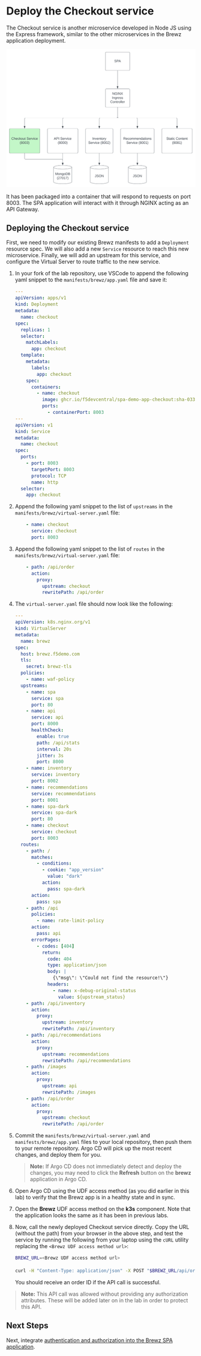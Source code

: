 # Deploy the Checkout service

The Checkout service is another microservice developed in Node JS using the Express framework, similar to the other microservices in the Brewz application deployment.

<img src="../assets/brewz-k8s-checkout.svg" alt="the Checkout service" width="600"/>

It has been packaged into a container that will respond to requests on port 8003. The SPA application will interact with it through NGINX acting as an API Gateway.

## Deploying the Checkout service

First, we need to modify our existing Brewz manifests to add a `Deployment` resource spec. We will also add a new `Service` resource to reach this new microservice. Finally, we will add an upstream for this service, and configure the Virtual Server to route traffic to the new service.

1. In your fork of the lab repository, use VSCode to append the following yaml snippet to the `manifests/brewz/app.yaml` file and save it:

    ```yaml
    ---
    apiVersion: apps/v1
    kind: Deployment
    metadata:
      name: checkout
    spec:
      replicas: 1
      selector:
        matchLabels:
          app: checkout
      template:
        metadata:
          labels:
            app: checkout
        spec:
          containers:
            - name: checkout
              image: ghcr.io/f5devcentral/spa-demo-app-checkout:sha-033b779
              ports:
                - containerPort: 8003
    ---
    apiVersion: v1
    kind: Service
    metadata:
      name: checkout
    spec:
      ports:
        - port: 8003
          targetPort: 8003
          protocol: TCP
          name: http
      selector:
        app: checkout

    ```

1. Append the following yaml snippet to the list of `upstreams` in the `manifests/brewz/virtual-server.yaml` file:

    ```yaml
        - name: checkout
          service: checkout
          port: 8003
    ```

1. Append the following yaml snippet to the list of `routes` in the `manifests/brewz/virtual-server.yaml` file:

    ```yaml
        - path: /api/order
          action:
            proxy:
              upstream: checkout
              rewritePath: /api/order
    ```

1. The `virtual-server.yaml` file should now look like the following:

    ```yaml
    ---
    apiVersion: k8s.nginx.org/v1
    kind: VirtualServer
    metadata:
      name: brewz
    spec:
      host: brewz.f5demo.com
      tls:
        secret: brewz-tls
      policies:
        - name: waf-policy
      upstreams:
        - name: spa
          service: spa
          port: 80
        - name: api
          service: api
          port: 8000
          healthCheck:
            enable: true
            path: /api/stats
            interval: 20s
            jitter: 3s
            port: 8000
        - name: inventory
          service: inventory
          port: 8002
        - name: recommendations
          service: recommendations
          port: 8001
        - name: spa-dark
          service: spa-dark
          port: 80
        - name: checkout
          service: checkout
          port: 8003
      routes:
        - path: /
          matches:
            - conditions:
              - cookie: "app_version"
                value: "dark"
              action:
                pass: spa-dark
          action:
            pass: spa
        - path: /api
          policies:
            - name: rate-limit-policy
          action:
            pass: api
          errorPages:
            - codes: [404]
              return:
                code: 404
                type: application/json
                body: |
                  {\"msg\": \"Could not find the resource!\"}
                headers:
                  - name: x-debug-original-status
                    value: ${upstream_status}
        - path: /api/inventory
          action:
            proxy:
              upstream: inventory
              rewritePath: /api/inventory
        - path: /api/recommendations
          action:
            proxy:
              upstream: recommendations
              rewritePath: /api/recommendations
        - path: /images
          action:
            proxy:
              upstream: api
              rewritePath: /images
        - path: /api/order
          action:
            proxy:
              upstream: checkout
              rewritePath: /api/order

    ```

1. Commit the `manifests/brewz/virtual-server.yaml` and `manifests/brewz/app.yaml` files to your local repository, then push them to your remote repository. Argo CD will pick up the most recent changes, and deploy them for you.

    > **Note:** If Argo CD does not immediately detect and deploy the changes, you may need to click the **Refresh** button on the **brewz** application in Argo CD.

1. Open Argo CD using the UDF access method (as you did earlier in this lab) to verify that the Brewz app is in a healthy state and in sync.

1. Open the **Brewz** UDF access method on the **k3s** component. Note that the application looks the same as it has been in previous labs.

1. Now, call the newly deployed Checkout service directly. Copy the URL (without the path) from your browser in the above step, and test the service by running the following from your laptop using the `cURL` utility replacing the `<Brewz UDF access method url>`:

    ```bash
    BREWZ_URL=<Brewz UDF access method url>

    curl -H "Content-Type: application/json" -X POST "$BREWZ_URL/api/order" -d '{"products":[{"id":"234"},{"id":"456"}],"shippingAddress":{"street":"801 5th Ave","city":"Seattle","state":"WA","zip":"98104"},"userId":"12345"}' | jq
    ```

    You should receive an order ID if the API call is successful.

  > **Note:** This API call was allowed without providing any authorization attributes. These will be added later on in the lab in order to protect this API.

## Next Steps

Next, integrate [authentication and authorization into the Brewz SPA application](brewz-spa-auth.md).
